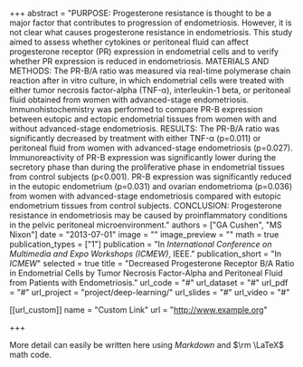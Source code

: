 +++
abstract = "PURPOSE: Progesterone resistance is thought to be a major factor that contributes to progression of endometriosis. However, it is not clear what causes progesterone resistance in endometriosis. This study aimed to assess whether cytokines or peritoneal fluid can affect progesterone receptor (PR) expression in endometrial cells and to verify whether PR expression is reduced in endometriosis. MATERIALS AND METHODS: The PR-B/A ratio was measured via real-time polymerase chain reaction after in vitro culture, in which endometrial cells were treated with either tumor necrosis factor-alpha (TNF-α), interleukin-1 beta, or peritoneal fluid obtained from women with advanced-stage endometriosis. Immunohistochemistry was performed to compare PR-B expression between eutopic and ectopic endometrial tissues from women with and without advanced-stage endometriosis. RESULTS: The PR-B/A ratio was significantly decreased by treatment with either TNF-α (p=0.011) or peritoneal fluid from women with advanced-stage endometriosis (p=0.027). Immunoreactivity of PR-B expression was significantly lower during the secretory phase than during the proliferative phase in endometrial tissues from control subjects (p<0.001). PR-B expression was significantly reduced in the eutopic endometrium (p=0.031) and ovarian endometrioma (p=0.036) from women with advanced-stage endometriosis compared with eutopic endometrium tissues from control subjects. CONCLUSION: Progesterone resistance in endometriosis may be caused by proinflammatory conditions in the pelvic peritoneal microenvironment."
authors = ["GA Cushen", "MS Nixon"]
date = "2013-07-01"
image = ""
image_preview = ""
math = true
publication_types = ["1"]
publication = "In *International Conference on Multimedia and Expo Workshops (ICMEW)*, IEEE."
publication_short = "In *ICMEW*"
selected = true
title = "Decreased Progesterone Receptor B/A Ratio in Endometrial Cells by Tumor Necrosis Factor-Alpha and Peritoneal Fluid from Patients with Endometriosis."
url_code = "#"
url_dataset = "#"
url_pdf = "#"
url_project = "project/deep-learning/"
url_slides = "#"
url_video = "#"

[[url_custom]]
name = "Custom Link"
url = "http://www.example.org"

+++

More detail can easily be written here using *Markdown* and $\rm \LaTeX$ math code.
